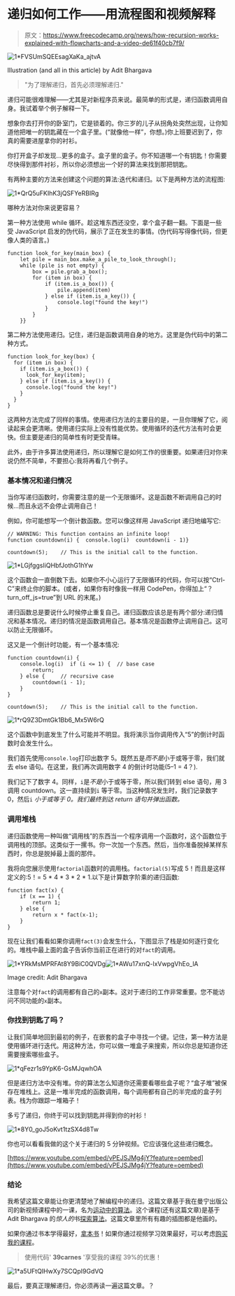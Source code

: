 # 递归如何工作——用流程图和视频解释

> 原文：<https://www.freecodecamp.org/news/how-recursion-works-explained-with-flowcharts-and-a-video-de61f40cb7f9/>

![1*FVSUmSQEEsagXaKa_ajtvA](img/9fce0ebce45b08ac0afcad556e41f981.png)

Illustration (and all in this article) by Adit Bhargava

> "为了理解递归，首先必须理解递归."

递归可能很难理解——尤其是对新程序员来说。最简单的形式是，递归函数调用自身。我试着举个例子解释一下。

想象你去打开你的卧室门，它是锁着的。你三岁的儿子从拐角处突然出现，让你知道他把唯一的钥匙藏在一个盒子里。(“就像他一样”，你想。)你上班要迟到了，你真的需要进屋拿你的衬衫。

你打开盒子却发现…更多的盒子。盒子里的盒子。你不知道哪一个有钥匙！你需要尽快得到那件衬衫，所以你必须想出一个好的算法来找到那把钥匙。

有两种主要的方法来创建这个问题的算法:迭代和递归。以下是两种方法的流程图:

![1*QrQ5uFKIhK3jQSFYeRBIRg](img/cd6b7254f0386e44fe29768a9df21e71.png)

哪种方法对你来说更容易？

第一种方法使用 while 循环。趁这堆东西还没空，拿个盒子翻一翻。下面是一些受 JavaScript 启发的伪代码，展示了正在发生的事情。(伪代码写得像代码，但更像人类的语言。)

```
function look_for_key(main_box) {
    let pile = main_box.make_a_pile_to_look_through();
    while (pile is not empty) {
        box = pile.grab_a_box();
        for (item in box) {
            if (item.is_a_box()) {
                pile.append(item)
            } else if (item.is_a_key()) {
                console.log("found the key!")
            }
        }
    }}
```

第二种方法使用递归。记住，递归是函数调用自身的地方。这里是伪代码中的第二种方式。

```
function look_for_key(box) {
  for (item in box) {
    if (item.is_a_box()) {
      look_for_key(item);
    } else if (item.is_a_key()) {
      console.log("found the key!")
    } 
  }
}
```

这两种方法完成了同样的事情。使用递归方法的主要目的是，一旦你理解了它，阅读起来会更清晰。使用递归实际上没有性能优势。使用循环的迭代方法有时会更快。但主要是递归的简单性有时更受青睐。

此外，由于许多算法使用递归，所以理解它是如何工作的很重要。如果递归对你来说仍然不简单，不要担心:我将再看几个例子。

### 基本情况和递归情况

当你写递归函数时，你需要注意的是一个无限循环。这是函数不断调用自己的时候…而且永远不会停止调用自己！

例如，你可能想写一个倒计数函数。您可以像这样用 JavaScript 递归地编写它:

```
// WARNING: This function contains an infinite loop!
function countdown(i) {  console.log(i)  countdown(i - 1)}

countdown(5);    // This is the initial call to the function.
```

![1*LGjfggsIiQHbfJothG1hYw](img/3ae5ed93ed5255726763d8911121ab29.png)

这个函数会一直倒数下去。如果你不小心运行了无限循环的代码，你可以按“Ctrl-C”来终止你的脚本。(或者，如果你有时像我一样用 CodePen，你得加上“？turn_off_js=true”到 URL 的末尾。)

递归函数总是要说什么时候停止重复自己。递归函数应该总是有两个部分:递归情况和基本情况。递归的情况是函数调用自己。基本情况是函数停止调用自己。这可以防止无限循环。

这又是一个倒计时功能，有一个基本情况:

```
function countdown(i) {
    console.log(i)  if (i <= 1) {  // base case
        return;
    } else {     // recursive case
        countdown(i - 1);
    }
}

countdown(5);    // This is the initial call to the function.
```

![1*rQ9Z3DmtGk1Bb6_Mx5W6rQ](img/31693a42f62c07b006deb8a6a13bdca2.png)

这个函数中到底发生了什么可能并不明显。我将演示当你调用传入“5”的倒计时函数时会发生什么。

我们首先使用`console.log`打印出数字 5。既然五是*而不是*小于或等于零，我们就去 else 语句。在这里，我们再次调用数字 4 的倒计时功能(5–1 = 4？).

我们记下了数字 4。同样，`i`是*不是*小于或等于零，所以我们转到 else 语句，用 3 调用 countdown。这一直持续到`i` 等于零。当这种情况发生时，我们记录数字 0，然后`i` *小于或等于 0。我们最终到达 return 语句并弹出函数。*

### 调用堆栈

递归函数使用一种叫做“调用栈”的东西当一个程序调用一个函数时，这个函数位于调用栈的顶部。这类似于一摞书。你一次加一个东西。然后，当你准备脱掉某样东西时，你总是脱掉最上面的那件。

我将向您展示使用`factorial`函数时的调用栈。`factorial(5)`写成 5！而且是这样定义的:5！= 5 * 4 * 3 * 2 * 1.以下是计算数字阶乘的递归函数:

```
function fact(x) {
    if (x == 1) {
        return 1;
    } else {
        return x * fact(x-1);
    }
}
```

现在让我们看看如果你调用`fact(3)`会发生什么，下图显示了栈是如何逐行变化的。堆栈中最上面的盒子告诉你当前正在进行的对`fact`的调用。

![1*YRkMsMPRFAt8Y9BiC0QVDg](img/a9c6c594a748aa5fc9be84f5f1aa3da3.png)![1*AWu17xnQ-lxVwpgVhEo_lA](img/cb10c132fb19e640140bfbee644b03ef.png)

Image credit: Adit Bhargava

注意每个对`fact`的调用都有自己的`x`副本。这对于递归的工作非常重要。您不能访问不同功能的`x`副本。

### 你找到钥匙了吗？

让我们简单地回到最初的例子，在嵌套的盒子中寻找一个键。记住，第一种方法是使用循环进行迭代。用这种方法，你可以做一堆盒子来搜索，所以你总是知道你还需要搜索哪些盒子。

![1*qFezr1s9YpK6-GsMJqwhOA](img/12d7b11430ff85678e1dcff8c8d94e53.png)

但是递归方法中没有堆。你的算法怎么知道你还需要看哪些盒子呢？“盒子堆”被保存在堆栈上。这是一堆半完成的函数调用，每个调用都有自己的半完成的盒子列表。栈为你跟踪一堆箱子！

多亏了递归，你终于可以找到钥匙并得到你的衬衫！

![1*8Y0_goJ5oKvt1tzSX4d8Tw](img/86a5da9250e2f45130c738f70b871f24.png)

你也可以看看我做的这个关于递归的 5 分钟视频。它应该强化这些递归概念。

[https://www.youtube.com/embed/vPEJSJMg4jY?feature=oembed](https://www.youtube.com/embed/vPEJSJMg4jY?feature=oembed)

### **结论**

我希望这篇文章能让你更清楚地了解编程中的递归。这篇文章基于我在曼宁出版公司的新视频课程中的一课，名为[运动中的算法](https://www.manning.com/livevideo/algorithms-in-motion?a_aid=algmotion&a_bid=9022d293)。这个课程(还有这篇文章)是基于 Adit Bhargava 的*惊人的*书[探索算法](https://www.amazon.com/gp/product/1617292230/ref=as_li_qf_sp_asin_il_tl?ie=UTF8&tag=bcar08-20&camp=1789&creative=9325&linkCode=as2&creativeASIN=1617292230&linkId=83471c93327ff24766dd812f9799f95a)。这篇文章里所有有趣的插图都是他画的。

如果你通过书本学得最好，[拿本书](https://www.amazon.com/gp/product/1617292230/ref=as_li_qf_sp_asin_il_tl?ie=UTF8&tag=bcar08-20&camp=1789&creative=9325&linkCode=as2&creativeASIN=1617292230&linkId=83471c93327ff24766dd812f9799f95a)！如果你通过视频学习效果最好，可以考虑[购买我的课程](https://www.manning.com/livevideo/algorithms-in-motion?a_aid=algmotion&a_bid=9022d293)。

> 使用代码' **39carnes** '享受我的课程 39%的优惠！

![1*a5UFtQIHwXy7SCQpI9GdVQ](img/1cc8841b8798f1b6234a9fcf208c3cd5.png)

最后，要真正理解递归，你必须再读一遍这篇文章。？